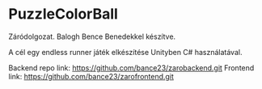 # PuzzleColorBall

Záródolgozat. Balogh Bence Benedekkel készítve.

A cél egy endless runner játék elkészítése Unityben C# használatával.

Backend repo link: https://github.com/bance23/zarobackend.git
Frontend link: https://github.com/bance23/zarofrontend.git
